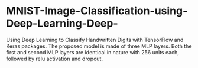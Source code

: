 # MNIST-Image-Classification-using-Deep-Learning-Deep-
Using Deep Learning to Classify Handwritten Digits with TensorFlow and Keras packages. The proposed model is made of three MLP layers. Both the first and second MLP layers are identical in nature with 256 units each, followed by relu activation and dropout.
